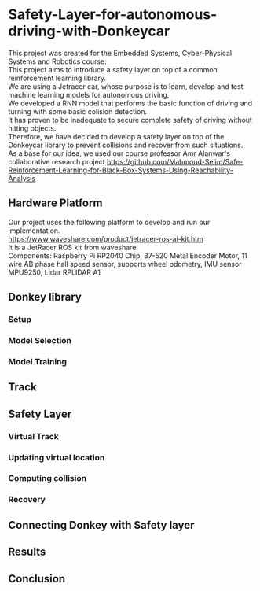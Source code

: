 # Safety-Layer-for-autonomous-driving-with-Donkeycar
This project was created for the Embedded Systems, Cyber-Physical Systems and Robotics course.\
This project aims to introduce a safety layer on top of a common reinforcement learning library.\
We are using a Jetracer car, whose purpose is to learn, develop and test machine learning models for autonomous driving.\
We developed a RNN model that performs the basic function of driving and turning with some basic colision detection.\
It has proven to be inadequate to secure complete safety of driving without hitting objects.\
Therefore, we have decided to develop a safety layer on top of the Donkeycar library to prevent collisions and recover from such situations.\
As a base for our idea, we used our course professor Amr Alanwar's collaborative research project https://github.com/Mahmoud-Selim/Safe-Reinforcement-Learning-for-Black-Box-Systems-Using-Reachability-Analysis

## Hardware Platform
Our project uses the following platform to develop and run our implementation.\
https://www.waveshare.com/product/jetracer-ros-ai-kit.htm \
It is a JetRacer ROS kit from waveshare.\
Components: Raspberry Pi RP2040 Chip, 37-520 Metal Encoder Motor, 11 wire AB phase hall speed sensor, supports wheel odometry, IMU sensor MPU9250, Lidar RPLIDAR A1

## Donkey library
### Setup
### Model Selection
### Model Training
## Track
## Safety Layer
### Virtual Track
### Updating virtual location
### Computing collision
### Recovery
## Connecting Donkey with Safety layer
## Results
## Conclusion
